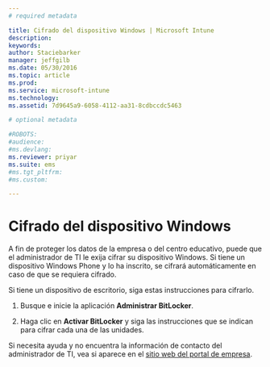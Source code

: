```yaml
---
# required metadata

title: Cifrado del dispositivo Windows | Microsoft Intune
description:
keywords:
author: Staciebarker
manager: jeffgilb
ms.date: 05/30/2016
ms.topic: article
ms.prod:
ms.service: microsoft-intune
ms.technology:
ms.assetid: 7d9645a9-6058-4112-aa31-8cdbccdc5463

# optional metadata

#ROBOTS:
#audience:
#ms.devlang:
ms.reviewer: priyar
ms.suite: ems
#ms.tgt_pltfrm:
#ms.custom:

---
```


# Cifrado del dispositivo Windows

A fin de proteger los datos de la empresa o del centro educativo, puede que el administrador de TI le exija cifrar su dispositivo Windows. Si tiene un dispositivo Windows Phone y lo ha inscrito, se cifrará automáticamente en caso de que se requiera cifrado.

Si tiene un dispositivo de escritorio, siga estas instrucciones para cifrarlo. 

1.  Busque e inicie la aplicación **Administrar BitLocker**.

2.  Haga clic en **Activar BitLocker** y siga las instrucciones que se indican para cifrar cada una de las unidades.

Si necesita ayuda y no encuentra la información de contacto del administrador de TI, vea si aparece en el [sitio web del portal de empresa](http://portal.manage.microsoft.com).



<!--HONumber=Jun16_HO1-->


